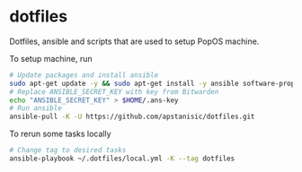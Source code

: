 # dotfiles

Dotfiles, ansible and scripts that are used to setup PopOS machine.

To setup machine, run

```bash
# Update packages and install ansible
sudo apt-get update -y && sudo apt-get install -y ansible software-properties-common
# Replace ANSIBLE_SECRET_KEY with key from Bitwarden
echo "ANSIBLE_SECRET_KEY" > $HOME/.ans-key
# Run ansible
ansible-pull -K -U https://github.com/apstanisic/dotfiles.git
```

To rerun some tasks locally
```bash
# Change tag to desired tasks
ansible-playbook ~/.dotfiles/local.yml -K --tag dotfiles
```

